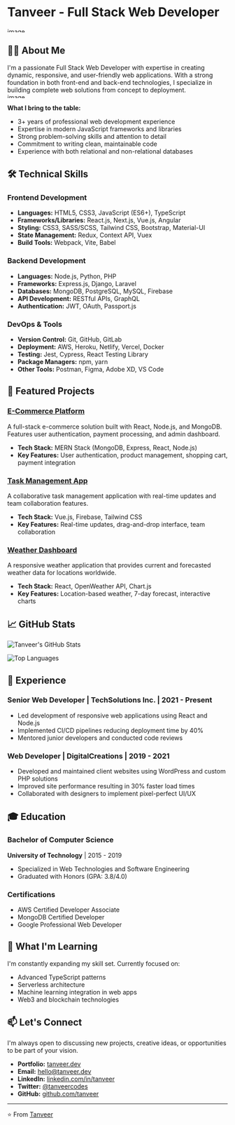 
# Tanveer - Full Stack Web Developer
<img width="1000" height="10" alt="image" src="https://github.com/user-attachments/assets/36068d4d-7c31-4de5-ac4f-4f88a23e8be9" />

## 👨‍💻 About Me

I'm a passionate Full Stack Web Developer with expertise in creating dynamic, responsive, and user-friendly web applications. With a strong foundation in both front-end and back-end technologies, I specialize in building complete web solutions from concept to deployment.
<img width="1000" height="10" alt="image" src="https://github.com/user-attachments/assets/36068d4d-7c31-4de5-ac4f-4f88a23e8be9" />

**What I bring to the table:**
- 3+ years of professional web development experience
- Expertise in modern JavaScript frameworks and libraries
- Strong problem-solving skills and attention to detail
- Commitment to writing clean, maintainable code
- Experience with both relational and non-relational databases

## 🛠️ Technical Skills

### Frontend Development
- **Languages:** HTML5, CSS3, JavaScript (ES6+), TypeScript
- **Frameworks/Libraries:** React.js, Next.js, Vue.js, Angular
- **Styling:** CSS3, SASS/SCSS, Tailwind CSS, Bootstrap, Material-UI
- **State Management:** Redux, Context API, Vuex
- **Build Tools:** Webpack, Vite, Babel

### Backend Development
- **Languages:** Node.js, Python, PHP
- **Frameworks:** Express.js, Django, Laravel
- **Databases:** MongoDB, PostgreSQL, MySQL, Firebase
- **API Development:** RESTful APIs, GraphQL
- **Authentication:** JWT, OAuth, Passport.js

### DevOps & Tools
- **Version Control:** Git, GitHub, GitLab
- **Deployment:** AWS, Heroku, Netlify, Vercel, Docker
- **Testing:** Jest, Cypress, React Testing Library
- **Package Managers:** npm, yarn
- **Other Tools:** Postman, Figma, Adobe XD, VS Code

## 🚀 Featured Projects

### [E-Commerce Platform](https://github.com/tanveer/ecommerce-platform)
A full-stack e-commerce solution built with React, Node.js, and MongoDB. Features user authentication, payment processing, and admin dashboard.
- **Tech Stack:** MERN Stack (MongoDB, Express, React, Node.js)
- **Key Features:** User authentication, product management, shopping cart, payment integration

### [Task Management App](https://github.com/tanveer/task-manager)
A collaborative task management application with real-time updates and team collaboration features.
- **Tech Stack:** Vue.js, Firebase, Tailwind CSS
- **Key Features:** Real-time updates, drag-and-drop interface, team collaboration

### [Weather Dashboard](https://github.com/tanveer/weather-dashboard)
A responsive weather application that provides current and forecasted weather data for locations worldwide.
- **Tech Stack:** React, OpenWeather API, Chart.js
- **Key Features:** Location-based weather, 7-day forecast, interactive charts

## 📈 GitHub Stats

![Tanveer's GitHub Stats](https://github-readme-stats.vercel.app/api?username=tanveer&show_icons=true&theme=radical)

![Top Languages](https://github-readme-stats.vercel.app/api/top-langs/?username=tanveer&layout=compact&theme=radical)

## 💼 Experience

### Senior Web Developer | TechSolutions Inc. | 2021 - Present
- Led development of responsive web applications using React and Node.js
- Implemented CI/CD pipelines reducing deployment time by 40%
- Mentored junior developers and conducted code reviews

### Web Developer | DigitalCreations | 2019 - 2021
- Developed and maintained client websites using WordPress and custom PHP solutions
- Improved site performance resulting in 30% faster load times
- Collaborated with designers to implement pixel-perfect UI/UX

## 🎓 Education

### Bachelor of Computer Science
**University of Technology** | 2015 - 2019
- Specialized in Web Technologies and Software Engineering
- Graduated with Honors (GPA: 3.8/4.0)

### Certifications
- AWS Certified Developer Associate
- MongoDB Certified Developer
- Google Professional Web Developer

## 🌟 What I'm Learning

I'm constantly expanding my skill set. Currently focused on:
- Advanced TypeScript patterns
- Serverless architecture
- Machine learning integration in web apps
- Web3 and blockchain technologies

## 📫 Let's Connect

I'm always open to discussing new projects, creative ideas, or opportunities to be part of your vision.

- **Portfolio:** [tanveer.dev](https://tanveer.dev)
- **Email:** hello@tanveer.dev
- **LinkedIn:** [linkedin.com/in/tanveer](https://linkedin.com/in/tanveer)
- **Twitter:** [@tanveercodes](https://twitter.com/tanveercodes)
- **GitHub:** [github.com/tanveer](https://github.com/tanveer)

---

⭐️ From [Tanveer](https://github.com/tanveer)
